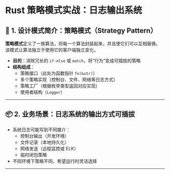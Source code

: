 # Rust 策略模式实战：日志输出系统

## 🎯 1. 设计模式简介：策略模式（Strategy Pattern）

**策略模式**定义了一族算法，将每一个算法封装起来，并且使它们可以互相替换。  
该模式让算法独立于使用它的客户端独立变化。

- **目的**：消除冗长的 `if-else` 或 `match`，将“行为”变成可插拔的策略
- **结构组成**：
  - 策略接口（此处为函数指针 `fn(&str)`）
  - 多个策略实现（控制台、文件、网络等日志方式）
  - 策略工厂（根据枚举类型返回对应实现）
  - 使用者结构（`Logger`）

---

## 📦 2. 业务场景：日志系统的输出方式可插拔

- 系统日志可能写到不同媒介：
  - 控制台输出（开发环境）
  - 文件记录（本地持久化）
  - 网络发送（远程监控或 ELK）
  - 临时闭包策略
- 不同环境下策略不同，希望运行时灵活选择

---